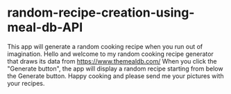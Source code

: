 # random-recipe-creation-using-meal-db-API
This app will generate a random cooking recipe when you run out of imagination.
Hello and welcome to my random cooking recipe generator that draws its data from https://www.themealdb.com/
When you click the "Generate button", the app will display a random recipe starting from below the Generate button.
Happy cooking and please send me your pictures with your recipes.
